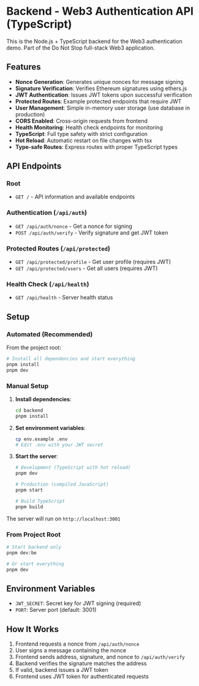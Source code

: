# Backend - Web3 Authentication API (TypeScript)

This is the Node.js + TypeScript backend for the Web3 authentication demo. Part of the Do Not Stop full-stack Web3 application.

## Features

- **Nonce Generation**: Generates unique nonces for message signing
- **Signature Verification**: Verifies Ethereum signatures using ethers.js
- **JWT Authentication**: Issues JWT tokens upon successful verification
- **Protected Routes**: Example protected endpoints that require JWT
- **User Management**: Simple in-memory user storage (use database in production)
- **CORS Enabled**: Cross-origin requests from frontend
- **Health Monitoring**: Health check endpoints for monitoring
- **TypeScript**: Full type safety with strict configuration
- **Hot Reload**: Automatic restart on file changes with tsx
- **Type-safe Routes**: Express routes with proper TypeScript types

## API Endpoints

### Root
- `GET /` - API information and available endpoints

### Authentication (`/api/auth`)
- `GET /api/auth/nonce` - Get a nonce for signing
- `POST /api/auth/verify` - Verify signature and get JWT token

### Protected Routes (`/api/protected`)
- `GET /api/protected/profile` - Get user profile (requires JWT)
- `GET /api/protected/users` - Get all users (requires JWT)

### Health Check (`/api/health`)
- `GET /api/health` - Server health status

## Setup

### Automated (Recommended)
From the project root:
```bash
# Install all dependencies and start everything
pnpm install
pnpm dev
```

### Manual Setup
1. **Install dependencies**:
   ```bash
   cd backend
   pnpm install
   ```

2. **Set environment variables**:
   ```bash
   cp env.example .env
   # Edit .env with your JWT secret
   ```

3. **Start the server**:
   ```bash
   # Development (TypeScript with hot reload)
   pnpm dev
   
   # Production (compiled JavaScript)
   pnpm start
   
   # Build TypeScript
   pnpm build
   ```

The server will run on `http://localhost:3001`

### From Project Root
```bash
# Start backend only
pnpm dev:be

# Or start everything
pnpm dev
```

## Environment Variables

- `JWT_SECRET`: Secret key for JWT signing (required)
- `PORT`: Server port (default: 3001)

## How It Works

1. Frontend requests a nonce from `/api/auth/nonce`
2. User signs a message containing the nonce
3. Frontend sends address, signature, and nonce to `/api/auth/verify`
4. Backend verifies the signature matches the address
5. If valid, backend issues a JWT token
6. Frontend uses JWT token for authenticated requests
